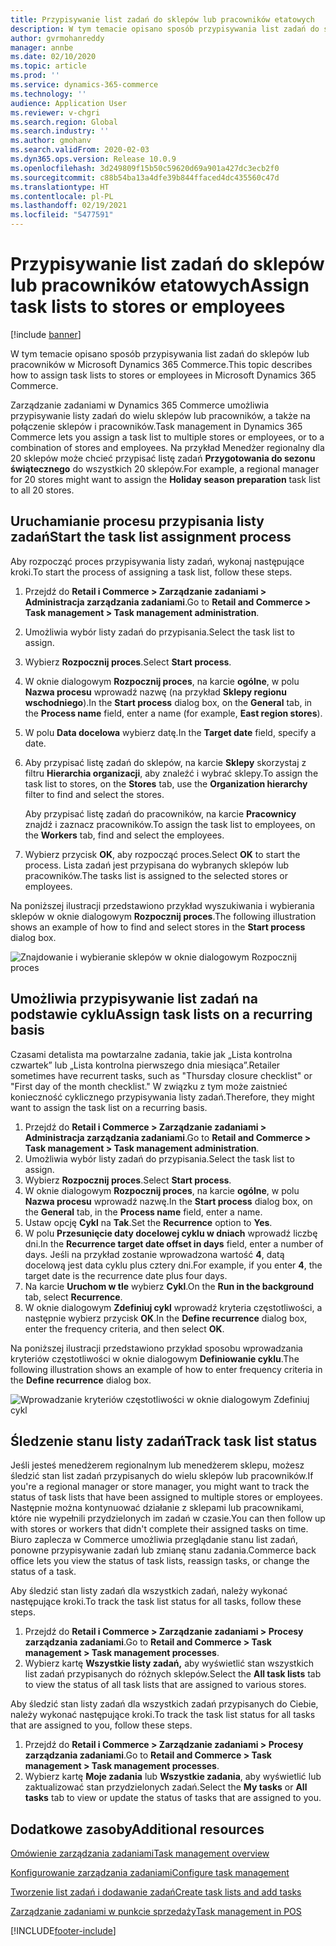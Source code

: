 ```yaml
---
title: Przypisywanie list zadań do sklepów lub pracowników etatowych
description: W tym temacie opisano sposób przypisywania list zadań do sklepów lub pracowników w Microsoft Dynamics 365 Commerce.
author: gvrmohanreddy
manager: annbe
ms.date: 02/10/2020
ms.topic: article
ms.prod: ''
ms.service: dynamics-365-commerce
ms.technology: ''
audience: Application User
ms.reviewer: v-chgri
ms.search.region: Global
ms.search.industry: ''
ms.author: gmohanv
ms.search.validFrom: 2020-02-03
ms.dyn365.ops.version: Release 10.0.9
ms.openlocfilehash: 3d249809f15b50c59620d69a901a427dc3ecb2f0
ms.sourcegitcommit: c88b54ba13a4dfe39b844ffaced4dc435560c47d
ms.translationtype: HT
ms.contentlocale: pl-PL
ms.lasthandoff: 02/19/2021
ms.locfileid: "5477591"
---
```

# <a name="assign-task-lists-to-stores-or-employees"></a><span data-ttu-id="d2f57-103">Przypisywanie list zadań do sklepów lub pracowników etatowych</span><span class="sxs-lookup"><span data-stu-id="d2f57-103">Assign task lists to stores or employees</span></span>

[!include [banner](includes/banner.md)]

<span data-ttu-id="d2f57-104">W tym temacie opisano sposób przypisywania list zadań do sklepów lub pracowników w Microsoft Dynamics 365 Commerce.</span><span class="sxs-lookup"><span data-stu-id="d2f57-104">This topic describes how to assign task lists to stores or employees in Microsoft Dynamics 365 Commerce.</span></span>

<span data-ttu-id="d2f57-105">Zarządzanie zadaniami w Dynamics 365 Commerce umożliwia przypisywanie listy zadań do wielu sklepów lub pracowników, a także na połączenie sklepów i pracowników.</span><span class="sxs-lookup"><span data-stu-id="d2f57-105">Task management in Dynamics 365 Commerce lets you assign a task list to multiple stores or employees, or to a combination of stores and employees.</span></span> <span data-ttu-id="d2f57-106">Na przykład Menedżer regionalny dla 20 sklepów może chcieć przypisać listę zadań **Przygotowania do sezonu świątecznego** do wszystkich 20 sklepów.</span><span class="sxs-lookup"><span data-stu-id="d2f57-106">For example, a regional manager for 20 stores might want to assign the **Holiday season preparation** task list to all 20 stores.</span></span>

## <a name="start-the-task-list-assignment-process"></a><span data-ttu-id="d2f57-107">Uruchamianie procesu przypisania listy zadań</span><span class="sxs-lookup"><span data-stu-id="d2f57-107">Start the task list assignment process</span></span>

<span data-ttu-id="d2f57-108">Aby rozpocząć proces przypisywania listy zadań, wykonaj następujące kroki.</span><span class="sxs-lookup"><span data-stu-id="d2f57-108">To start the process of assigning a task list, follow these steps.</span></span>

1. <span data-ttu-id="d2f57-109">Przejdź do **Retail i Commerce \> Zarządzanie zadaniami \> Administracja zarządzania zadaniami**.</span><span class="sxs-lookup"><span data-stu-id="d2f57-109">Go to **Retail and Commerce \> Task management \> Task management administration**.</span></span>
1. <span data-ttu-id="d2f57-110">Umożliwia wybór listy zadań do przypisania.</span><span class="sxs-lookup"><span data-stu-id="d2f57-110">Select the task list to assign.</span></span>
1. <span data-ttu-id="d2f57-111">Wybierz **Rozpocznij proces**.</span><span class="sxs-lookup"><span data-stu-id="d2f57-111">Select **Start process**.</span></span>
1. <span data-ttu-id="d2f57-112">W oknie dialogowym **Rozpocznij proces**, na karcie **ogólne**, w polu **Nazwa procesu** wprowadź nazwę (na przykład **Sklepy regionu wschodniego**).</span><span class="sxs-lookup"><span data-stu-id="d2f57-112">In the **Start process** dialog box, on the **General** tab, in the **Process name** field, enter a name (for example, **East region stores**).</span></span>
1. <span data-ttu-id="d2f57-113">W polu **Data docelowa** wybierz datę.</span><span class="sxs-lookup"><span data-stu-id="d2f57-113">In the **Target date** field, specify a date.</span></span>
1. <span data-ttu-id="d2f57-114">Aby przypisać listę zadań do sklepów, na karcie **Sklepy** skorzystaj z filtru **Hierarchia organizacji**, aby znaleźć i wybrać sklepy.</span><span class="sxs-lookup"><span data-stu-id="d2f57-114">To assign the task list to stores, on the **Stores** tab, use the **Organization hierarchy** filter to find and select the stores.</span></span>

    <span data-ttu-id="d2f57-115">Aby przypisać listę zadań do pracowników, na karcie **Pracownicy** znajdź i zaznacz pracowników.</span><span class="sxs-lookup"><span data-stu-id="d2f57-115">To assign the task list to employees, on the **Workers** tab, find and select the employees.</span></span>

1. <span data-ttu-id="d2f57-116">Wybierz przycisk **OK**, aby rozpocząć proces.</span><span class="sxs-lookup"><span data-stu-id="d2f57-116">Select **OK** to start the process.</span></span> <span data-ttu-id="d2f57-117">Lista zadań jest przypisana do wybranych sklepów lub pracowników.</span><span class="sxs-lookup"><span data-stu-id="d2f57-117">The tasks list is assigned to the selected stores or employees.</span></span>

<span data-ttu-id="d2f57-118">Na poniższej ilustracji przedstawiono przykład wyszukiwania i wybierania sklepów w oknie dialogowym **Rozpocznij proces**.</span><span class="sxs-lookup"><span data-stu-id="d2f57-118">The following illustration shows an example of how to find and select stores in the **Start process** dialog box.</span></span>

![Znajdowanie i wybieranie sklepów w oknie dialogowym Rozpocznij proces](media/HQ-Assign-Tasks-Lists.png)

## <a name="assign-task-lists-on-a-recurring-basis"></a><span data-ttu-id="d2f57-120">Umożliwia przypisywanie list zadań na podstawie cyklu</span><span class="sxs-lookup"><span data-stu-id="d2f57-120">Assign task lists on a recurring basis</span></span>

<span data-ttu-id="d2f57-121">Czasami detalista ma powtarzalne zadania, takie jak „Lista kontrolna czwartek” lub „Lista kontrolna pierwszego dnia miesiąca”.</span><span class="sxs-lookup"><span data-stu-id="d2f57-121">Retailer sometimes have recurrent tasks, such as "Thursday closure checklist" or "First day of the month checklist."</span></span> <span data-ttu-id="d2f57-122">W związku z tym może zaistnieć konieczność cyklicznego przypisywania listy zadań.</span><span class="sxs-lookup"><span data-stu-id="d2f57-122">Therefore, they might want to assign the task list on a recurring basis.</span></span>

1. <span data-ttu-id="d2f57-123">Przejdź do **Retail i Commerce \> Zarządzanie zadaniami \> Administracja zarządzania zadaniami**.</span><span class="sxs-lookup"><span data-stu-id="d2f57-123">Go to **Retail and Commerce \> Task management \> Task management administration**.</span></span>
1. <span data-ttu-id="d2f57-124">Umożliwia wybór listy zadań do przypisania.</span><span class="sxs-lookup"><span data-stu-id="d2f57-124">Select the task list to assign.</span></span>
1. <span data-ttu-id="d2f57-125">Wybierz **Rozpocznij proces**.</span><span class="sxs-lookup"><span data-stu-id="d2f57-125">Select **Start process**.</span></span>
1. <span data-ttu-id="d2f57-126">W oknie dialogowym **Rozpocznij proces**, na karcie **ogólne**, w polu **Nazwa procesu** wprowadź nazwę.</span><span class="sxs-lookup"><span data-stu-id="d2f57-126">In the **Start process** dialog box, on the **General** tab, in the **Process name** field, enter a name.</span></span>
1. <span data-ttu-id="d2f57-127">Ustaw opcję **Cykl** na **Tak**.</span><span class="sxs-lookup"><span data-stu-id="d2f57-127">Set the **Recurrence** option to **Yes**.</span></span>
1. <span data-ttu-id="d2f57-128">W polu **Przesunięcie daty docelowej cyklu w dniach** wprowadź liczbę dni.</span><span class="sxs-lookup"><span data-stu-id="d2f57-128">In the **Recurrence target date offset in days** field, enter a number of days.</span></span> <span data-ttu-id="d2f57-129">Jeśli na przykład zostanie wprowadzona wartość **4**, datą docelową jest data cyklu plus cztery dni.</span><span class="sxs-lookup"><span data-stu-id="d2f57-129">For example, if you enter **4**, the target date is the recurrence date plus four days.</span></span>
1. <span data-ttu-id="d2f57-130">Na karcie **Uruchom w tle** wybierz **Cykl**.</span><span class="sxs-lookup"><span data-stu-id="d2f57-130">On the **Run in the background** tab, select **Recurrence**.</span></span>
1. <span data-ttu-id="d2f57-131">W oknie dialogowym **Zdefiniuj cykl** wprowadź kryteria częstotliwości, a następnie wybierz przycisk **OK**.</span><span class="sxs-lookup"><span data-stu-id="d2f57-131">In the **Define recurrence** dialog box, enter the frequency criteria, and then select **OK**.</span></span>

<span data-ttu-id="d2f57-132">Na poniższej ilustracji przedstawiono przykład sposobu wprowadzania kryteriów częstotliwości w oknie dialogowym **Definiowanie cyklu**.</span><span class="sxs-lookup"><span data-stu-id="d2f57-132">The following illustration shows an example of how to enter frequency criteria in the **Define recurrence** dialog box.</span></span>

![Wprowadzanie kryteriów częstotliwości w oknie dialogowym Zdefiniuj cykl](media/HQ-Assign-Tasks-Lists-Recurrently.png)

## <a name="track-task-list-status"></a><span data-ttu-id="d2f57-134">Śledzenie stanu listy zadań</span><span class="sxs-lookup"><span data-stu-id="d2f57-134">Track task list status</span></span>

<span data-ttu-id="d2f57-135">Jeśli jesteś menedżerem regionalnym lub menedżerem sklepu, możesz śledzić stan list zadań przypisanych do wielu sklepów lub pracowników.</span><span class="sxs-lookup"><span data-stu-id="d2f57-135">If you're a regional manager or store manager, you might want to track the status of task lists that have been assigned to multiple stores or employees.</span></span> <span data-ttu-id="d2f57-136">Następnie można kontynuować działanie z sklepami lub pracownikami, które nie wypełnili przydzielonych im zadań w czasie.</span><span class="sxs-lookup"><span data-stu-id="d2f57-136">You can then follow up with stores or workers that didn't complete their assigned tasks on time.</span></span> <span data-ttu-id="d2f57-137">Biuro zaplecza w Commerce umożliwia przeglądanie stanu list zadań, ponowne przypisywanie zadań lub zmianę stanu zadania.</span><span class="sxs-lookup"><span data-stu-id="d2f57-137">Commerce back office lets you view the status of task lists, reassign tasks, or change the status of a task.</span></span>

<span data-ttu-id="d2f57-138">Aby śledzić stan listy zadań dla wszystkich zadań, należy wykonać następujące kroki.</span><span class="sxs-lookup"><span data-stu-id="d2f57-138">To track the task list status for all tasks, follow these steps.</span></span>

1. <span data-ttu-id="d2f57-139">Przejdź do **Retail i Commerce \> Zarządzanie zadaniami \> Procesy zarządzania zadaniami**.</span><span class="sxs-lookup"><span data-stu-id="d2f57-139">Go to **Retail and Commerce \> Task management \> Task management processes**.</span></span>
1. <span data-ttu-id="d2f57-140">Wybierz kartę **Wszystkie listy zadań,** aby wyświetlić stan wszystkich list zadań przypisanych do różnych sklepów.</span><span class="sxs-lookup"><span data-stu-id="d2f57-140">Select the **All task lists** tab to view the status of all task lists that are assigned to various stores.</span></span>

<span data-ttu-id="d2f57-141">Aby śledzić stan listy zadań dla wszystkich zadań przypisanych do Ciebie, należy wykonać następujące kroki.</span><span class="sxs-lookup"><span data-stu-id="d2f57-141">To track the task list status for all tasks that are assigned to you, follow these steps.</span></span>

1. <span data-ttu-id="d2f57-142">Przejdź do **Retail i Commerce \> Zarządzanie zadaniami \> Procesy zarządzania zadaniami**.</span><span class="sxs-lookup"><span data-stu-id="d2f57-142">Go to **Retail and Commerce \> Task management \> Task management processes**.</span></span>
1. <span data-ttu-id="d2f57-143">Wybierz kartę **Moje zadania** lub **Wszystkie zadania**, aby wyświetlić lub zaktualizować stan przydzielonych zadań.</span><span class="sxs-lookup"><span data-stu-id="d2f57-143">Select the **My tasks** or **All tasks** tab to view or update the status of tasks that are assigned to you.</span></span>

## <a name="additional-resources"></a><span data-ttu-id="d2f57-144">Dodatkowe zasoby</span><span class="sxs-lookup"><span data-stu-id="d2f57-144">Additional resources</span></span>

[<span data-ttu-id="d2f57-145">Omówienie zarządzania zadaniami</span><span class="sxs-lookup"><span data-stu-id="d2f57-145">Task management overview</span></span>](task-mgmt-overview.md)

[<span data-ttu-id="d2f57-146">Konfigurowanie zarządzania zadaniami</span><span class="sxs-lookup"><span data-stu-id="d2f57-146">Configure task management</span></span>](task-mgmt-configure.md)

[<span data-ttu-id="d2f57-147">Tworzenie list zadań i dodawanie zadań</span><span class="sxs-lookup"><span data-stu-id="d2f57-147">Create task lists and add tasks</span></span>](task-mgmt-create-lists.md)

[<span data-ttu-id="d2f57-148">Zarządzanie zadaniami w punkcie sprzedaży</span><span class="sxs-lookup"><span data-stu-id="d2f57-148">Task management in POS</span></span>](task-mgmt-POS.md)


[!INCLUDE[footer-include](../includes/footer-banner.md)]
